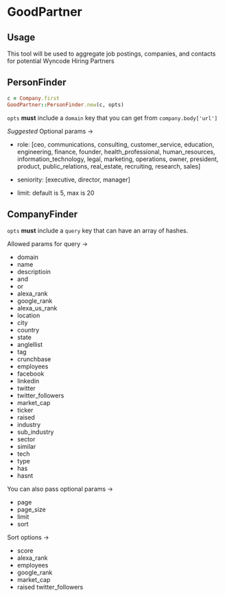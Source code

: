 # GoodPartner

## Usage

This tool will be used to aggregate job postings,
companies, and contacts for potential Wyncode Hiring Partners

## PersonFinder

```ruby
c = Company.first
GoodPartner::PersonFinder.new(c, opts)
```

`opts` **must** include a `domain` key
that you can get from `company.body['url']`

_Suggested_ Optional params ->
 - role:      [ceo, communications, consulting, customer_service, education, engineering, finance, founder,
               health_professional, human_resources, information_technology, legal, marketing, operations,
               owner, president, product, public_relations, real_estate, recruiting, research, sales]

 - seniority: [executive, director, manager]
 
 - limit: default is 5, max is 20

## CompanyFinder

`opts` **must** include a `query` key
that can have an array of hashes.

Allowed params for query ->

 - domain
 - name
 - descriptioin
 - and
 - or
 - alexa_rank
 - google_rank
 - alexa_us_rank
 - location
 - city
 - country
 - state
 - anglellist
 - tag
 - crunchbase
 - employees
 - facebook
 - linkedin
 - twitter
 - twitter_followers
 - market_cap
 - ticker
 - raised
 - industry
 - sub_industry
 - sector
 - similar
 - tech
 - type
 - has
 - hasnt

You can also pass optional params ->
 - page
 - page_size
 - limit
 - sort

Sort options ->
 - score
 - alexa_rank
 - employees
 - google_rank
 - market_cap
 - raised twitter_followers
